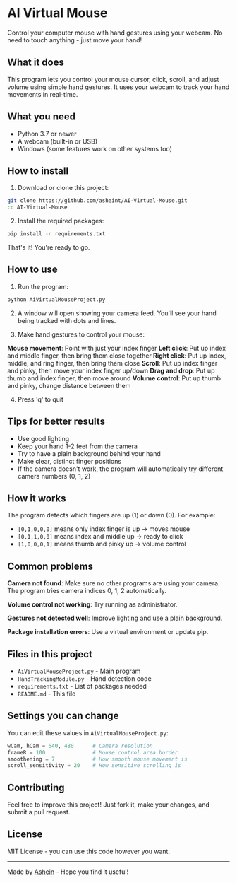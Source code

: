 # AI Virtual Mouse

Control your computer mouse with hand gestures using your webcam. No need to touch anything - just move your hand!

## What it does

This program lets you control your mouse cursor, click, scroll, and adjust volume using simple hand gestures. It uses your webcam to track your hand movements in real-time.

## What you need

- Python 3.7 or newer
- A webcam (built-in or USB)
- Windows (some features work on other systems too)

## How to install

1. Download or clone this project:

```bash
git clone https://github.com/asheint/AI-Virtual-Mouse.git
cd AI-Virtual-Mouse
```

2. Install the required packages:

```bash
pip install -r requirements.txt
```

That's it! You're ready to go.

## How to use

1. Run the program:

```bash
python AiVirtualMouseProject.py
```

2. A window will open showing your camera feed. You'll see your hand being tracked with dots and lines.

3. Make hand gestures to control your mouse:

**Mouse movement**: Point with just your index finger
**Left click**: Put up index and middle finger, then bring them close together
**Right click**: Put up index, middle, and ring finger, then bring them close
**Scroll**: Put up index finger and pinky, then move your index finger up/down
**Drag and drop**: Put up thumb and index finger, then move around
**Volume control**: Put up thumb and pinky, change distance between them

4. Press 'q' to quit

## Tips for better results

- Use good lighting
- Keep your hand 1-2 feet from the camera
- Try to have a plain background behind your hand
- Make clear, distinct finger positions
- If the camera doesn't work, the program will automatically try different camera numbers (0, 1, 2)

## How it works

The program detects which fingers are up (1) or down (0). For example:

- `[0,1,0,0,0]` means only index finger is up → moves mouse
- `[0,1,1,0,0]` means index and middle up → ready to click
- `[1,0,0,0,1]` means thumb and pinky up → volume control

## Common problems

**Camera not found**: Make sure no other programs are using your camera. The program tries camera indices 0, 1, 2 automatically.

**Volume control not working**: Try running as administrator.

**Gestures not detected well**: Improve lighting and use a plain background.

**Package installation errors**: Use a virtual environment or update pip.

## Files in this project

- `AiVirtualMouseProject.py` - Main program
- `HandTrackingModule.py` - Hand detection code
- `requirements.txt` - List of packages needed
- `README.md` - This file

## Settings you can change

You can edit these values in `AiVirtualMouseProject.py`:

```python
wCam, hCam = 640, 480      # Camera resolution
frameR = 100               # Mouse control area border
smoothening = 7            # How smooth mouse movement is
scroll_sensitivity = 20    # How sensitive scrolling is
```

## Contributing

Feel free to improve this project! Just fork it, make your changes, and submit a pull request.

## License

MIT License - you can use this code however you want.

---

Made by [Ashein](https://github.com/asheint) - Hope you find it useful!
